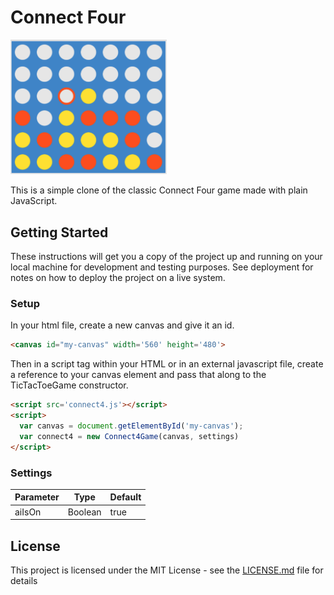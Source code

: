 # Connect Four 

<img alt="Connect Four" src="./img/connect4.png" width="250">

This is a simple clone of the classic Connect Four game made with plain JavaScript.

## Getting Started

These instructions will get you a copy of the project up and running on your local machine for development and testing purposes. See deployment for notes on how to deploy the project on a live system.

### Setup
In your html file, create a new canvas and give it an id.
```html
<canvas id="my-canvas" width='560' height='480'>
```
Then in a script tag within your HTML or in an external javascript file, create a reference to your canvas element and pass that along to the TicTacToeGame constructor.

```html
<script src='connect4.js'></script>
<script>
  var canvas = document.getElementById('my-canvas');
  var connect4 = new Connect4Game(canvas, settings)
</script>
```

### Settings

| Parameter  | Type    | Default |
|------------|---------|---------|
| aiIsOn     | Boolean | true    |

## License

This project is licensed under the MIT License - see the [LICENSE.md](LICENSE.md) file for details
